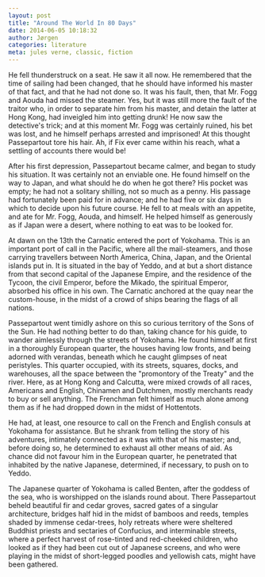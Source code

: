 ```yaml
---
layout: post
title: "Around The World In 80 Days"
date: 2014-06-05 10:18:32
author: Jørgen
categories: literature
meta: jules verne, classic, fiction
---
```


He fell thunderstruck on a seat. He saw it all now. He remembered that the time of sailing had been changed, that he should have informed his master of that fact, and that he had not done so. It was his fault, then, that Mr. Fogg and Aouda had missed the steamer. Yes, but it was still more the fault of the traitor who, in order to separate him from his master, and detain the latter at Hong Kong, had inveigled him into getting drunk! He now saw the detective's trick; and at this moment Mr. Fogg was certainly ruined, his bet was lost, and he himself perhaps arrested and imprisoned! At this thought Passepartout tore his hair. Ah, if Fix ever came within his reach, what a settling of accounts there would be!

After his first depression, Passepartout became calmer, and began to study his situation. It was certainly not an enviable one. He found himself on the way to Japan, and what should he do when he got there? His pocket was empty; he had not a solitary shilling, not so much as a penny. His passage had fortunately been paid for in advance; and he had five or six days in which to decide upon his future course. He fell to at meals with an appetite, and ate for Mr. Fogg, Aouda, and himself. He helped himself as generously as if Japan were a desert, where nothing to eat was to be looked for.

At dawn on the 13th the Carnatic entered the port of Yokohama. This is an important port of call in the Pacific, where all the mail-steamers, and those carrying travellers between North America, China, Japan, and the Oriental islands put in. It is situated in the bay of Yeddo, and at but a short distance from that second capital of the Japanese Empire, and the residence of the Tycoon, the civil Emperor, before the Mikado, the spiritual Emperor, absorbed his office in his own. The Carnatic anchored at the quay near the custom-house, in the midst of a crowd of ships bearing the flags of all nations.

Passepartout went timidly ashore on this so curious territory of the Sons of the Sun. He had nothing better to do than, taking chance for his guide, to wander aimlessly through the streets of Yokohama. He found himself at first in a thoroughly European quarter, the houses having low fronts, and being adorned with verandas, beneath which he caught glimpses of neat peristyles. This quarter occupied, with its streets, squares, docks, and warehouses, all the space between the "promontory of the Treaty" and the river. Here, as at Hong Kong and Calcutta, were mixed crowds of all races, Americans and English, Chinamen and Dutchmen, mostly merchants ready to buy or sell anything. The Frenchman felt himself as much alone among them as if he had dropped down in the midst of Hottentots.

He had, at least, one resource to call on the French and English consuls at Yokohama for assistance. But he shrank from telling the story of his adventures, intimately connected as it was with that of his master; and, before doing so, he determined to exhaust all other means of aid. As chance did not favour him in the European quarter, he penetrated that inhabited by the native Japanese, determined, if necessary, to push on to Yeddo.

The Japanese quarter of Yokohama is called Benten, after the goddess of the sea, who is worshipped on the islands round about. There Passepartout beheld beautiful fir and cedar groves, sacred gates of a singular architecture, bridges half hid in the midst of bamboos and reeds, temples shaded by immense cedar-trees, holy retreats where were sheltered Buddhist priests and sectaries of Confucius, and interminable streets, where a perfect harvest of rose-tinted and red-cheeked children, who looked as if they had been cut out of Japanese screens, and who were playing in the midst of short-legged poodles and yellowish cats, might have been gathered.